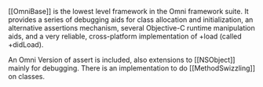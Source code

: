 

[[OmniBase]] is the lowest level framework in the Omni framework suite. It provides a series of debugging aids for class allocation and initialization, an alternative assertions mechanism, several Objective-C runtime manipulation aids, and a very reliable, cross-platform implementation of +load (called +didLoad).

An Omni Version of assert is included, also extensions to [[NSObject]] mainly for debugging. There is an implementation to do [[MethodSwizzling]] on classes.